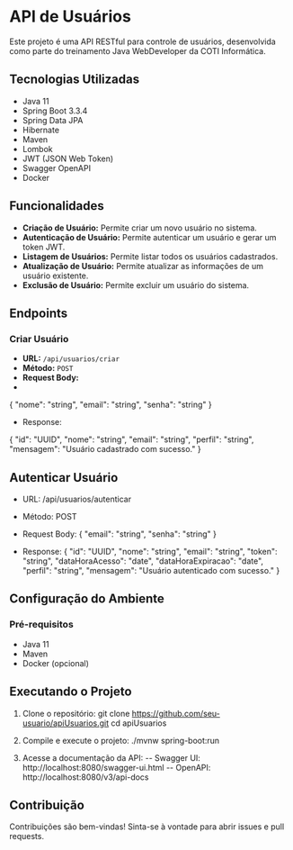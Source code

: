 # API de Usuários

Este projeto é uma API RESTful para controle de usuários, desenvolvida como parte do treinamento Java WebDeveloper da COTI Informática.

## Tecnologias Utilizadas

- Java 11
- Spring Boot 3.3.4
- Spring Data JPA
- Hibernate
- Maven
- Lombok
- JWT (JSON Web Token)
- Swagger OpenAPI
- Docker


## Funcionalidades

- **Criação de Usuário:** Permite criar um novo usuário no sistema.
- **Autenticação de Usuário:** Permite autenticar um usuário e gerar um token JWT.
- **Listagem de Usuários:** Permite listar todos os usuários cadastrados.
- **Atualização de Usuário:** Permite atualizar as informações de um usuário existente.
- **Exclusão de Usuário:** Permite excluir um usuário do sistema.

## Endpoints

### Criar Usuário

- **URL:** `/api/usuarios/criar`
- **Método:** `POST`
- **Request Body:**
- 
 {
    "nome": "string",
    "email": "string",
    "senha": "string"
  }
  - Response:

{
  "id": "UUID",
  "nome": "string",
  "email": "string",
  "perfil": "string",
  "mensagem": "Usuário cadastrado com sucesso."
}

## Autenticar Usuário
- URL: /api/usuarios/autenticar
- Método: POST
- Request Body:
{
  "email": "string",
  "senha": "string"
}

- Response:
{
  "id": "UUID",
  "nome": "string",
  "email": "string",
  "token": "string",
  "dataHoraAcesso": "date",
  "dataHoraExpiracao": "date",
  "perfil": "string",
  "mensagem": "Usuário autenticado com sucesso."
}

## Configuração do Ambiente
### Pré-requisitos
- Java 11
- Maven
- Docker (opcional)

## Executando o Projeto
1. Clone o repositório:
git clone https://github.com/seu-usuario/apiUsuarios.git
cd apiUsuarios

2. Compile e execute o projeto:
./mvnw spring-boot:run

3. Acesse a documentação da API:
-- Swagger UI: http://localhost:8080/swagger-ui.html
-- OpenAPI: http://localhost:8080/v3/api-docs

## Contribuição
Contribuições são bem-vindas! Sinta-se à vontade para abrir issues e pull requests.
